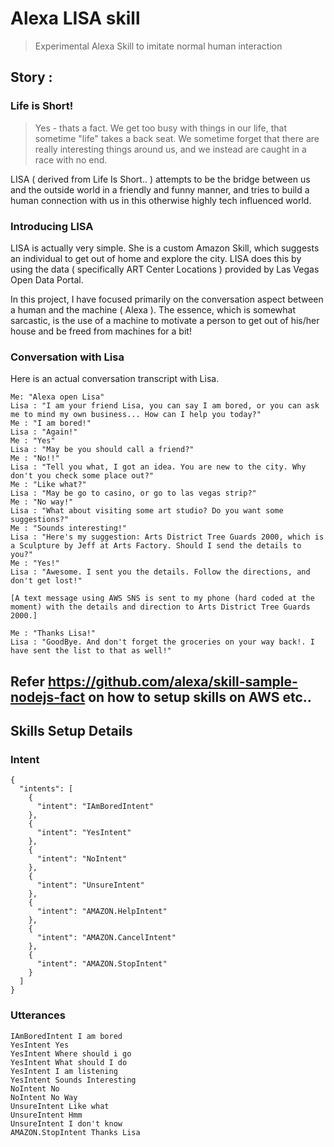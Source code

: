 # Alexa LISA skill
> Experimental Alexa Skill to imitate normal human interaction
## Story :
### Life is Short!
> Yes - thats a fact. We get too busy with things in our life, that sometime "life" takes a back seat. We sometime forget that there are really interesting things around us, and we instead are caught in a race with no end.

LISA ( derived from Life Is Short.. ) attempts to be the bridge between us and the outside world in a friendly and funny manner, and tries to build a human connection with us in this otherwise highly tech influenced world.

### Introducing LISA
LISA is actually very simple. She is a custom Amazon Skill, which suggests an individual to get out of home and explore the city. LISA does this by using the data ( specifically ART Center Locations ) provided by Las Vegas Open Data Portal.

In this project, I have focused primarily on the conversation aspect between a human and the machine ( Alexa ). The essence, which is somewhat sarcastic, is the use of a machine to motivate a person to get out of his/her house and be freed from machines for a bit!

### Conversation with Lisa
Here is an actual conversation transcript with Lisa.
```
Me: "Alexa open Lisa"
Lisa : "I am your friend Lisa, you can say I am bored, or you can ask me to mind my own business... How can I help you today?"
Me : "I am bored!"
Lisa : "Again!"
Me : "Yes"
Lisa : "May be you should call a friend?"
Me : "No!!"
Lisa : "Tell you what, I got an idea. You are new to the city. Why don't you check some place out?"
Me : "Like what?"
Lisa : "May be go to casino, or go to las vegas strip?"
Me : "No way!"
Lisa : "What about visiting some art studio? Do you want some suggestions?"
Me : "Sounds interesting!"
Lisa : "Here's my suggestion: Arts District Tree Guards 2000, which is a Sculpture by Jeff at Arts Factory. Should I send the details to you?"
Me : "Yes!"
Lisa : "Awesome. I sent you the details. Follow the directions, and don't get lost!"

[A text message using AWS SNS is sent to my phone (hard coded at the moment) with the details and direction to Arts District Tree Guards 2000.]

Me : "Thanks Lisa!"
Lisa : "GoodBye. And don't forget the groceries on your way back!. I have sent the list to that as well!"
```

## Refer https://github.com/alexa/skill-sample-nodejs-fact on how to setup skills on AWS etc..

## Skills Setup Details
### Intent
```
{
  "intents": [
    {
      "intent": "IAmBoredIntent"
    },
    {
      "intent": "YesIntent"
    },
    {
      "intent": "NoIntent"
    },
    {
      "intent": "UnsureIntent"
    },
    {
      "intent": "AMAZON.HelpIntent"
    },
    {
      "intent": "AMAZON.CancelIntent"
    },
    {
      "intent": "AMAZON.StopIntent"
    }
  ]
}
```

### Utterances
```
IAmBoredIntent I am bored
YesIntent Yes
YesIntent Where should i go
YesIntent What should I do
YesIntent I am listening
YesIntent Sounds Interesting
NoIntent No
NoIntent No Way
UnsureIntent Like what
UnsureIntent Hmm
UnsureIntent I don't know
AMAZON.StopIntent Thanks Lisa
```